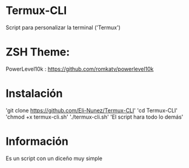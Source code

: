 # Termux-CLI
Script para personalizar la terminal ('Termux')

# ZSH Theme:
PowerLevel10k : https://github.com/romkatv/powerlevel10k

# Instalación
'git clone https://github.com/Eli-Nunez/Termux-CLI'
'cd Termux-CLI'
'chmod +x termux-cli.sh'
'./termux-cli.sh'
'El script hara todo lo demás'

# Información
Es un script con un diceño muy simple
